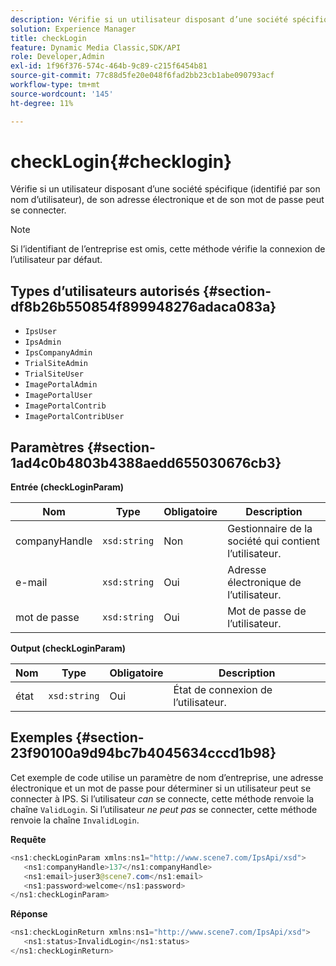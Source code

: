 ```yaml
---
description: Vérifie si un utilisateur disposant d’une société spécifique (identifié par son nom d’utilisateur), de son adresse électronique et de son mot de passe peut se connecter.
solution: Experience Manager
title: checkLogin
feature: Dynamic Media Classic,SDK/API
role: Developer,Admin
exl-id: 1f96f376-574c-464b-9c89-c215f6454b81
source-git-commit: 77c88d5fe20e048f6fad2bb23cb1abe090793acf
workflow-type: tm+mt
source-wordcount: '145'
ht-degree: 11%

---
```


# checkLogin{#checklogin}

Vérifie si un utilisateur disposant d’une société spécifique (identifié par son nom d’utilisateur), de son adresse électronique et de son mot de passe peut se connecter.

>[!NOTE]
>
>Si l’identifiant de l’entreprise est omis, cette méthode vérifie la connexion de l’utilisateur par défaut.

## Types d’utilisateurs autorisés {#section-df8b26b550854f899948276adaca083a}

* `IpsUser`
* `IpsAdmin`
* `IpsCompanyAdmin`
* `TrialSiteAdmin`
* `TrialSiteUser`
* `ImagePortalAdmin`
* `ImagePortalUser`
* `ImagePortalContrib`
* `ImagePortalContribUser`

## Paramètres {#section-1ad4c0b4803b4388aedd655030676cb3}

**Entrée (checkLoginParam)**

| Nom | Type | Obligatoire | Description |
|---|---|---|---|
| companyHandle | `xsd:string` | Non | Gestionnaire de la société qui contient l’utilisateur. |
| e-mail | `xsd:string` | Oui | Adresse électronique de l’utilisateur. |
| mot de passe | `xsd:string` | Oui | Mot de passe de l’utilisateur. |

**Output (checkLoginParam)**

| Nom | Type | Obligatoire | Description |
|---|---|---|---|
| état | `xsd:string` | Oui | État de connexion de l’utilisateur. |

## Exemples {#section-23f90100a9d94bc7b4045634cccd1b98}

Cet exemple de code utilise un paramètre de nom d’entreprise, une adresse électronique et un mot de passe pour déterminer si un utilisateur peut se connecter à IPS. Si l’utilisateur *can* se connecte, cette méthode renvoie la chaîne `ValidLogin`. Si l’utilisateur *ne peut pas* se connecter, cette méthode renvoie la chaîne `InvalidLogin`.

**Requête**

```java
<ns1:checkLoginParam xmlns:ns1="http://www.scene7.com/IpsApi/xsd">
   <ns1:companyHandle>137</ns1:companyHandle>
   <ns1:email>juser3@scene7.com</ns1:email>
   <ns1:password>welcome</ns1:password>
</ns1:checkLoginParam>
```

**Réponse**

```java
<ns1:checkLoginReturn xmlns:ns1="http://www.scene7.com/IpsApi/xsd">
   <ns1:status>InvalidLogin</ns1:status>
</ns1:checkLoginReturn>
```
